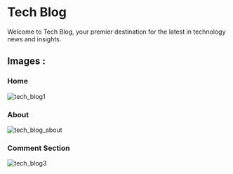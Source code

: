 # Tech Blog
Welcome to Tech Blog, your premier destination for the latest in technology news and insights.


## Images :

### Home 
![tech_blog1](https://github.com/user-attachments/assets/e096fc85-5f8b-4e18-b990-4fc2f48af11b)

### About
![tech_blog_about](https://github.com/user-attachments/assets/eb33a176-55c8-4354-8377-ae27eb0bff19)

### Comment Section
![tech_blog3](https://github.com/user-attachments/assets/8f2ccd01-e9c0-49d0-8a4e-84a4a582f756)

